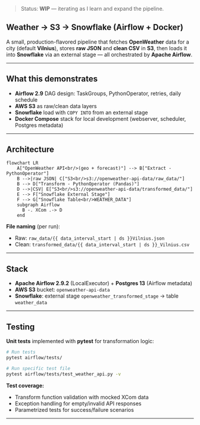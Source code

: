 > Status: **WIP** — iterating as I learn and expand the pipeline.

## Weather → S3 → Snowflake (Airflow + Docker)

A small, production-flavored pipeline that fetches **OpenWeather** data for a city (default **Vilnius**), stores **raw JSON** and **clean CSV** in **S3**, then loads it into **Snowflake** via an external stage — all orchestrated by **Apache Airflow**.

---

## What this demonstrates

- **Airflow 2.9** DAG design: TaskGroups, PythonOperator, retries, daily schedule
- **AWS S3** as raw/clean data layers
- **Snowflake** load with `COPY INTO` from an external stage
- **Docker Compose** stack for local development (webserver, scheduler, Postgres metadata)

---

## Architecture

```mermaid
flowchart LR
    A["OpenWeather API<br/>(geo + forecast)"] --> B["Extract - PythonOperator"]
    B -->|raw JSON| C["S3<br/>s3://openweather-api-data/raw_data/"]
    B --> D["Transform - PythonOperator (Pandas)"]
    D -->|CSV| E["S3<br/>s3://openweather-api-data/transformed_data/"]
    E --> F["Snowflake External Stage"]
    F --> G["Snowflake Table<br/>WEATHER_DATA"]
    subgraph Airflow
      B -. XCom .-> D
    end
```

**File naming** (per run):  
- Raw: `raw_data/{{ data_interval_start | ds }}Vilnius.json`  
- Clean: `transformed_data/{{ data_interval_start | ds }}_Vilnius.csv`

---

## Stack

- **Apache Airflow 2.9.2** (LocalExecutor) + **Postgres 13** (Airflow metadata)  
- **AWS S3** bucket: `openweather-api-data`  
- **Snowflake**: external stage `openweather_transformed_stage` → table `weather_data`

---

## Testing

**Unit tests** implemented with **pytest** for transformation logic:

```bash
# Run tests
pytest airflow/tests/

# Run specific test file
pytest airflow/tests/test_weather_api.py -v
```

**Test coverage:**
- Transform function validation with mocked XCom data
- Exception handling for empty/invalid API responses  
- Parametrized tests for success/failure scenarios

---